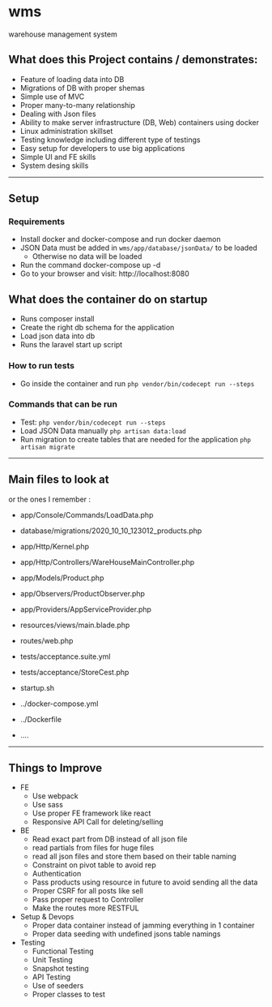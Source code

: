 # wms
warehouse management system

## What does this Project contains / demonstrates:
- Feature of loading data into DB
- Migrations of DB with proper shemas
- Simple use of MVC
- Proper many-to-many relationship
- Dealing with Json files
- Ability to make server infrastructure (DB, Web) containers using docker
- Linux administration skillset
- Testing knowledge including different type of testings
- Easy setup for developers to use big applications
- Simple UI and FE skills
- System desing skills

-----

## Setup 
### Requirements
- Install docker and docker-compose and run docker daemon
- JSON Data must be added in `wms/app/database/jsonData/` to be loaded
	- Otherwise no data will be loaded
- Run the command
 docker-compose up -d
- Go to your browser and visit:
 http://localhost:8080


## What does the container do on startup
- Runs composer install
- Create the right db schema for the application
- Load json data into db
- Runs the laravel start up script

### How to run tests

- Go inside the container and run
`php vendor/bin/codecept run --steps`



### Commands that can be run
- Test:
`php vendor/bin/codecept run --steps `
- Load JSON Data manually
`php artisan data:load`
- Run migration to create tables that are needed for the application
`php artisan migrate`

-----

## Main files to look at
or the ones I remember :
- app/Console/Commands/LoadData.php
- database/migrations/2020_10_10_123012_products.php

- app/Http/Kernel.php

- app/Http/Controllers/WareHouseMainController.php
- app/Models/Product.php
- app/Observers/ProductObserver.php
- app/Providers/AppServiceProvider.php
- resources/views/main.blade.php
- routes/web.php

- tests/acceptance.suite.yml
- tests/acceptance/StoreCest.php

- startup.sh
- ../docker-compose.yml
- ../Dockerfile

- ....
-----

## Things to Improve

- FE
	- Use webpack
	- Use sass
	- Use proper FE framework like react
	- Responsive API Call for deleting/selling
- BE
	- Read exact part from DB instead of all json file
	- read partials from files for huge files
	- read all json files and store them based on their table naming
	- Constraint on pivot table to avoid rep
	- Authentication
	- Pass products using resource in future to avoid sending all the data
	- Proper CSRF for all posts like sell
	- Pass proper request to Controller
	- Make the routes more RESTFUL
- Setup & Devops
	- Proper data container instead of jamming everything in 1 container
	- Proper data seeding with undefined jsons table namings
- Testing
	- Functional Testing
	- Unit Testing
	- Snapshot testing
	- API Testing
	- Use of seeders
	- Proper classes to test
